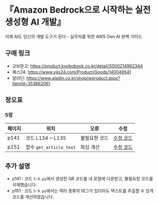 # 『Amazon Bedrock으로 시작하는 실전 생성형 AI 개발』

이제 AI도 당신의 개발 도구가 된다 - 실무자를 위한 AWS Gen AI 완벽 가이드

## 구매 링크

- 교보문고: https://product.kyobobook.co.kr/detail/S000214962344
- 예스24: https://www.yes24.com/Product/Goods/140049541
- 알라딘: https://www.aladin.co.kr/shop/wproduct.aspx?ItemId=353662061

## 정오표

### 5장
| 페이지 | 위치 | 오류 | 수정 |
|--------|------|------|------|
| p141 | 코드 L134 ~ L135 | 불필요한 코드 | [수정 코드](https://github.com/bedrock101/bedrock-book/blob/main/chapter5/5-6.py) |
| p151 | 함수 `get_article_text` | 파싱 개선 | [수정 코드](https://github.com/bedrock101/bedrock-book/blob/main/chapter5/5-9.py) |


## 추가 설명

- p141 : 코드 `5-6.py`에서 생성한 QR 코드를 내 로컬에 다운받고, 불필요한 코드를 삭제했습니다. 
- p151 : 코드 `5-9.py`에서는 여러 종류의 태그가 있더라도 텍스트를 추출할 수 있게 코드를 개선하였습니다.
  
